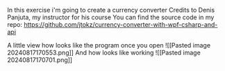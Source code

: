 In this exercise i'm going to create a currency converter
Credits to Denis Panjuta, my instructor for his course
You can find the source code in my repo: https://github.com/jtokz/currency-converter-with-wpf-csharp-and-api

A little view how looks like the program once you open
![[Pasted image 20240817170553.png]]
And how looks like working
![[Pasted image 20240817170701.png]]